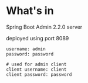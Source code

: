 # What's in
Spring Boot Admin 2.2.0 server

deployed using port 8089

```
username: admin
password: password

# used for admin client
client username: client
client password: password
```